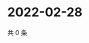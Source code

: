 # 2022-02-28

共 0 条

<!-- BEGIN WEIBO -->
<!-- 最后更新时间 Mon Feb 28 2022 08:39:54 GMT+0800 (China Standard Time) -->

<!-- END WEIBO -->
